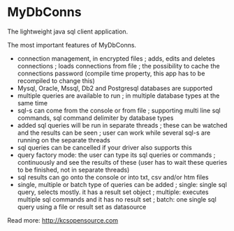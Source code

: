 # MyDbConns
The lightweight java sql client application.

The most important features of MyDbConns.

  - connection management, in encrypted files
    ; adds, edits and deletes connections
    ; loads connections from file
    ; the possibility to cache the connections password
    (compile time property, this app has to be recompiled to change this)
  - Mysql, Oracle, Mssql, Db2 and Postgresql databases are supported
  - multiple queries are available to run
    ; in multiple database types at the same time
  - sql-s can come from the console or from file
    ; supporting multi line sql commands, sql command delimiter by database types
  - added sql queries will be run in separate threads
    ; these can be watched and the results can be seen
    ; user can work while several sql-s are running on the separate threads
  - sql queries can be cancelled if your driver also supports this
  - query factory mode: the user can type its sql queries or commands
    ; continuously and see the results of these
    (user has to wait these queries to be finished, not in separate threads)
  - sql results can go onto the console or into txt, csv and/or htm files
  - single, multiple or batch type of queries can be added
    ; single: single sql query, selects mostly. it has a result set object
    ; multiple: executes multiple sql commands and it has no result set
    ; batch: one single sql query using a file or result set as datasource
    
Read more: http://kcsopensource.com
